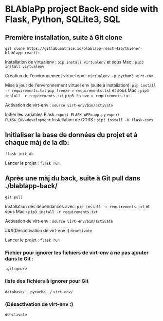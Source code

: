 # BLAblaPp project Back-end side with Flask, Python, SQLite3, SQL

## Première installation, suite à Git clone
```git clone https://gitlab.matrice.io/blablapp-react-426/tkiener-blablapp-react):```

Installation de virtualenv :
```pip install virtualenv```
 et sous Mac :
```pip3 install virtualenv```

Création de l'environnement virtuel env :
```virtualenv -p python3 virt-env```

Mise à jour de l'environnement virtuel env (suite à installation):
```pip install -r requirements.txt```
```pip freeze > requirements.txt```
 et sous Mac :
```pip3 install -r requirements.txt```
```pip3 freeze > requirements.txt```

Activation de virt-env :
```source virt-env/bin/activate```

 Initier les variables Flask
```export FLASK_APP=app.py```
```export FLASK_ENV=development```
Installation de CORS :
```pip3 install -U flask-cors```

## Initialiser la base de données du projet et à chaque màj de la db:
```flask init_db```

Lancer le projet :
```flask run```


## Après une màj du back, suite à Git pull dans ./blablapp-back/
```git pull```

Installation des dépendances avec:
```pip install -r requirements.txt```
 et sous Mac :
```pip3 install -r requirements.txt```

Activation de virt-env :
```source virt-env/bin/activate```

###(Désactivation de virt-env :)
```deactivate```

Lancer le projet :
```flask run```


### Fichier pour ignorer les fichiers de virt-env à ne pas ajouter dans le Git :
```.gitignore```
### liste des fichiers à ignorer pour Git
```database/```
```__pycache__/```
```virt-env/```

### (Désactivation de virt-env :)
```deactivate```
